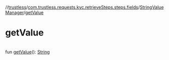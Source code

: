 //[trustless](../../../index.md)/[com.trustless.requests.kyc.retrieveSteps.steps.fields](../index.md)/[StringValueManager](index.md)/[getValue](get-value.md)

# getValue

\
fun [getValue](get-value.md)(): [String](https://kotlinlang.org/api/latest/jvm/stdlib/kotlin/-string/index.html)
